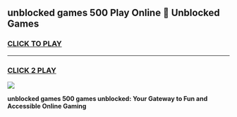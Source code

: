 
## unblocked games 500 Play Online 👋 Unblocked Games
<h3>
<a href="https://premium.freeplayer.one?title=unblocked_games_500&ref=19F">CLICK TO PLAY</a></h3>
<hr>

<h3>
<a href="https://premium.freeplayer.one?title=unblocked_games_500&ref=19F">CLICK 2 PLAY</a>
  
</h3>

<a href="https://premium.freeplayer.one?title=unblocked_games_500&ref=19F"><img src="https://clearcache.store/games.png"></a>


**unblocked games 500 games unblocked: Your Gateway to Fun and Accessible Online Gaming**
